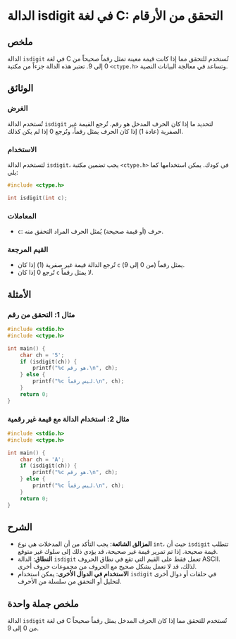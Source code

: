 <!--
Meta Description: # الدالة isdigit في لغة C: التحقق من الأرقام ## ملخص الدالة `isdigit` في لغة C تُستخدم للتحقق مما إذا كانت قيمة معينة تمثل رقماً صحيحاً من 0 إلى 9. تع...
Meta Keywords: isdigit, الدالة, إذا, رقما, قيمة
-->

# الدالة isdigit في لغة C: التحقق من الأرقام

## ملخص
الدالة `isdigit` في لغة C تُستخدم للتحقق مما إذا كانت قيمة معينة تمثل رقماً صحيحاً من 0 إلى 9. تعتبر هذه الدالة جزءاً من مكتبة `<ctype.h>` وتساعد في معالجة البيانات النصية.

## الوثائق
### الغرض
تُستخدم الدالة `isdigit` لتحديد ما إذا كان الحرف المدخل هو رقم. تُرجع القيمة غير الصفرية (عادة 1) إذا كان الحرف يمثل رقماً، وتُرجع 0 إذا لم يكن كذلك.

### الاستخدام
لتستخدم الدالة `isdigit`، يجب تضمين مكتبة `<ctype.h>` في كودك. يمكن استخدامها كما يلي:

```c
#include <ctype.h>

int isdigit(int c);
```

### المعاملات
- `c`: حرف (أو قيمة صحيحة) يُمثل الحرف المراد التحقق منه.

### القيم المرجعة
- تُرجع الدالة قيمة غير صفرية (1) إذا كان `c` يمثل رقماً (من 0 إلى 9).
- تُرجع 0 إذا كان `c` لا يمثل رقماً.

## الأمثلة
### مثال 1: التحقق من رقم
```c
#include <stdio.h>
#include <ctype.h>

int main() {
    char ch = '5';
    if (isdigit(ch)) {
        printf("%c هو رقم.\n", ch);
    } else {
        printf("%c ليس رقماً.\n", ch);
    }
    return 0;
}
```

### مثال 2: استخدام الدالة مع قيمة غير رقمية
```c
#include <stdio.h>
#include <ctype.h>

int main() {
    char ch = 'A';
    if (isdigit(ch)) {
        printf("%c هو رقم.\n", ch);
    } else {
        printf("%c ليس رقماً.\n", ch);
    }
    return 0;
}
```

## الشرح
- **المزالق الشائعة**: يجب التأكد من أن المدخلات هي نوع `int`، حيث أن `isdigit` تتطلب قيمة صحيحة. إذا تم تمرير قيمة غير صحيحة، قد يؤدي ذلك إلى سلوك غير متوقع.
- **النطاق**: الدالة `isdigit` تعمل فقط على القيم التي تقع في نطاق الحروف ASCII. لذلك، قد لا تعمل بشكل صحيح مع الحروف من مجموعات حروف أخرى.
- **الاستخدام في الدوال الأخرى**: يمكن استخدام `isdigit` في حلقات أو دوال أخرى لتحليل أو التحقق من سلسلة من الأحرف.

## ملخص جملة واحدة
الدالة `isdigit` في لغة C تُستخدم للتحقق مما إذا كان الحرف المدخل يمثل رقماً صحيحاً من 0 إلى 9.